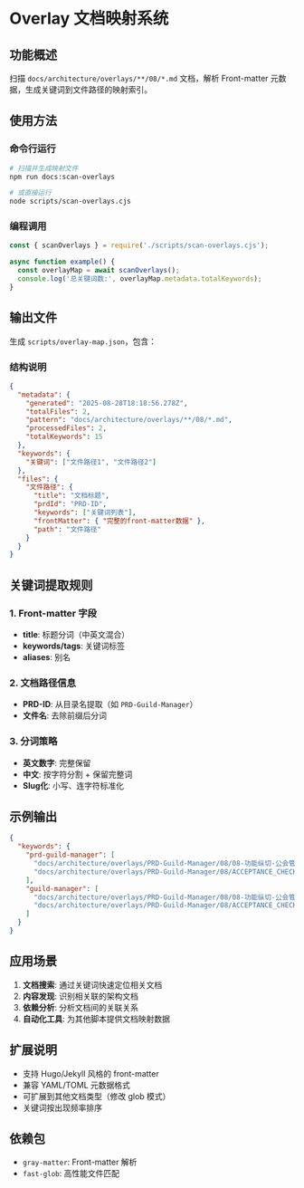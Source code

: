 # Overlay 文档映射系统

## 功能概述

扫描 `docs/architecture/overlays/**/08/*.md` 文档，解析 Front-matter 元数据，生成关键词到文件路径的映射索引。

## 使用方法

### 命令行运行

```bash
# 扫描并生成映射文件
npm run docs:scan-overlays

# 或直接运行
node scripts/scan-overlays.cjs
```

### 编程调用

```javascript
const { scanOverlays } = require('./scripts/scan-overlays.cjs');

async function example() {
  const overlayMap = await scanOverlays();
  console.log('总关键词数:', overlayMap.metadata.totalKeywords);
}
```

## 输出文件

生成 `scripts/overlay-map.json`，包含：

### 结构说明

```json
{
  "metadata": {
    "generated": "2025-08-28T18:18:56.278Z",
    "totalFiles": 2,
    "pattern": "docs/architecture/overlays/**/08/*.md",
    "processedFiles": 2,
    "totalKeywords": 15
  },
  "keywords": {
    "关键词": ["文件路径1", "文件路径2"]
  },
  "files": {
    "文件路径": {
      "title": "文档标题",
      "prdId": "PRD-ID",
      "keywords": ["关键词列表"],
      "frontMatter": { "完整的front-matter数据" },
      "path": "文件路径"
    }
  }
}
```

## 关键词提取规则

### 1. Front-matter 字段

- **title**: 标题分词（中英文混合）
- **keywords/tags**: 关键词标签
- **aliases**: 别名

### 2. 文档路径信息

- **PRD-ID**: 从目录名提取（如 `PRD-Guild-Manager`）
- **文件名**: 去除前缀后分词

### 3. 分词策略

- **英文数字**: 完整保留
- **中文**: 按字符分割 + 保留完整词
- **Slug化**: 小写、连字符标准化

## 示例输出

```json
{
  "keywords": {
    "prd-guild-manager": [
      "docs/architecture/overlays/PRD-Guild-Manager/08/08-功能纵切-公会管理器.md",
      "docs/architecture/overlays/PRD-Guild-Manager/08/ACCEPTANCE_CHECKLIST.md"
    ],
    "guild-manager": [
      "docs/architecture/overlays/PRD-Guild-Manager/08/08-功能纵切-公会管理器.md",
      "docs/architecture/overlays/PRD-Guild-Manager/08/ACCEPTANCE_CHECKLIST.md"
    ]
  }
}
```

## 应用场景

1. **文档搜索**: 通过关键词快速定位相关文档
2. **内容发现**: 识别相关联的架构文档
3. **依赖分析**: 分析文档间的关联关系
4. **自动化工具**: 为其他脚本提供文档映射数据

## 扩展说明

- 支持 Hugo/Jekyll 风格的 front-matter
- 兼容 YAML/TOML 元数据格式
- 可扩展到其他文档类型（修改 glob 模式）
- 关键词按出现频率排序

## 依赖包

- `gray-matter`: Front-matter 解析
- `fast-glob`: 高性能文件匹配

